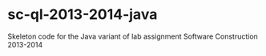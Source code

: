 sc-ql-2013-2014-java
====================

Skeleton code for the Java variant of lab assignment Software Construction 2013-2014